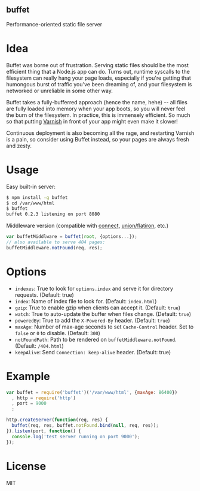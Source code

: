 buffet
------

Performance-oriented static file server

Idea
====

Buffet was borne out of frustration. Serving static files should be the most
efficient thing that a Node.js app can do. Turns out, runtime syscalls to the
filesystem can really hang your page loads, especially if you're getting that
humongous burst of traffic you've been dreaming of, and your filesystem is
networked or unreliable in some other way.

Buffet takes a fully-bufferred approach (hence the name, hehe) -- all files are
fully loaded into memory when your app boots, so you will never feel the burn of
the filesystem. In practice, this is immensely efficient. So much so that putting
[Varnish](https://www.varnish-cache.org/) in front of your app might even make it
slower!

Continuous deployment is also becoming all the rage, and restarting Varnish is
a pain, so consider using Buffet instead, so your pages are always fresh and
zesty.

Usage
=====

Easy built-in server:

```bash
$ npm install -g buffet
$ cd /var/www/html
$ buffet
buffet 0.2.3 listening on port 8080
```

Middleware version (compatible with [connect](http://www.senchalabs.org/connect/),
[union/flatiron](http://flatironjs.org/), etc.)

```javascript
var buffetMiddlware = buffet(root, {options...});
// also available to serve 404 pages:
buffetMiddleware.notFound(req, res);
```

Options
=======

- `indexes`: True to look for `options.index` and serve it for directory requests.
  (Default: true)
- `index`: Name of index file to look for. (Default: `index.html`)
- `gzip`: True to enable gzip when clients can accept it. (Default: `true`)
- `watch`: True to auto-update the buffer when files change. (Default: `true`)
- `poweredBy`: True to add the `X-Powered-By` header. (Default: `true`)
- `maxAge`: Number of max-age seconds to set `Cache-Control` header. Set to
  `false` or `0` to disable. (Default: `300`)
- `notFoundPath`: Path to be rendered on `buffetMiddleware.notFound`. (Default:
  `/404.html`)
- `keepAlive`: Send `Connection: keep-alive` header. (Default: true)

Example
=======

```javascript
var buffet = require('buffet')('/var/www/html', {maxAge: 86400})
  , http = require('http')
  , port = 9000
  ;

http.createServer(function(req, res) {
  buffet(req, res, buffet.notFound.bind(null, req, res));
}).listen(port, function() {
  console.log('test server running on port 9000');
});
```

License
=======

MIT